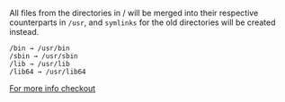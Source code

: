 
All files from the directories in / will be merged into their respective counterparts in `/usr`, and `symlinks` for the old directories will be created instead.

```
/bin → /usr/bin
/sbin → /usr/sbin
/lib → /usr/lib
/lib64 → /usr/lib64
```

 [For more info checkout](https://www.freedesktop.org/wiki/Software/systemd/TheCaseForTheUsrMerge/)